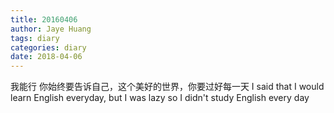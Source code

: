 ```yaml
---
title: 20160406
author: Jaye Huang
tags: diary
categories: diary
date: 2018-04-06
---
```


我能行
你始终要告诉自己，这个美好的世界，你要过好每一天
I said that I would learn English everyday, but I was lazy so I didn't study English every day
